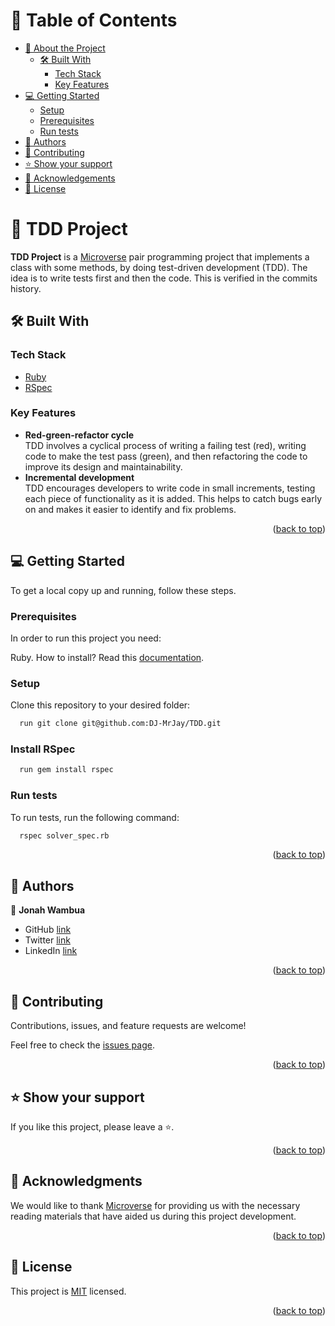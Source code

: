 <a name="readme-top"></a>

<!-- TABLE OF CONTENTS -->

# 📗 Table of Contents

- [📖 About the Project](#about-project)
  - [🛠 Built With](#built-with)
    - [Tech Stack](#tech-stack)
    - [Key Features](#key-features)
- [💻 Getting Started](#getting-started)
  - [Setup](#setup)
  - [Prerequisites](#prerequisites)
  - [Run tests](#run-tests)
- [👥 Authors](#authors)
- [🤝 Contributing](#contributing)
- [⭐️ Show your support](#support)
- [🙏 Acknowledgements](#acknowledgements)
- [📝 License](#license)

<!-- PROJECT DESCRIPTION -->

# 📖 TDD Project <a name="about-project"></a>

**TDD Project** is a [Microverse](https://www.microverse.org/) pair programming project that implements a class with some methods, by doing test-driven development (TDD). The idea is to write tests first and then the code. This is verified in the commits history.

## 🛠 Built With <a name="built-with"></a>

### Tech Stack <a name="tech-stack"></a>

- [Ruby](https://www.ruby-lang.org/en/)
- [RSpec](https://rspec.info/)

<!-- Features -->

### Key Features <a name="key-features"></a>

- **Red-green-refactor cycle**<br>TDD involves a cyclical process of writing a failing test (red), writing code to make the test pass (green), and then refactoring the code to improve its design and maintainability.
- **Incremental development**<br>TDD encourages developers to write code in small increments, testing each piece of functionality as it is added. This helps to catch bugs early on and makes it easier to identify and fix problems.

<p align="right">(<a href="#readme-top">back to top</a>)</p>

<!-- GETTING STARTED -->

## 💻 Getting Started <a name="getting-started"></a>

To get a local copy up and running, follow these steps.

### Prerequisites

In order to run this project you need:

Ruby. How to install? Read this [documentation](https://www.ruby-lang.org/en/documentation/installation/).

### Setup

Clone this repository to your desired folder:

```sh
  run git clone git@github.com:DJ-MrJay/TDD.git
```

### Install RSpec

```sh
  run gem install rspec
```

### Run tests

To run tests, run the following command:

```sh
  rspec solver_spec.rb
```

<p align="right">(<a href="#readme-top">back to top</a>)</p>

<!-- AUTHORS -->

## 👥 Authors <a name="authors"></a>

👤 **Jonah Wambua**

- GitHub [link](https://github.com/DJ-MrJay)
- Twitter [link](https://twitter.com/jonah_wambua)
- LinkedIn [link](https://www.linkedin.com/in/jonah-wambua/)

<!-- 👤 **Harshita Jain**

- GitHub [link](https://github.com/harshitajain06)
- Twitter [link](https://twitter.com/harshitajain06)
- LinkedIn [link](https://www.linkedin.com/in/harshitajain06/) -->

<p align="right">(<a href="#readme-top">back to top</a>)</p>

<!-- CONTRIBUTING -->

## 🤝 Contributing <a name="contributing"></a>

Contributions, issues, and feature requests are welcome!

Feel free to check the [issues page](../../issues/).

<p align="right">(<a href="#readme-top">back to top</a>)</p>

<!-- SUPPORT -->

## ⭐️ Show your support <a name="support"></a>

If you like this project, please leave a ⭐️.

<p align="right">(<a href="#readme-top">back to top</a>)</p>

<!-- ACKNOWLEDGEMENTS -->

## 🙏 Acknowledgments <a name="acknowledgements"></a>

We would like to thank [Microverse](https://www.microverse.org/) for providing us with the necessary reading materials that have aided us during this project development.

<p align="right">(<a href="#readme-top">back to top</a>)</p>

<!-- LICENSE -->

## 📝 License <a name="license"></a>

This project is [MIT](./MIT.md) licensed.

<p align="right">(<a href="#readme-top">back to top</a>)</p>
